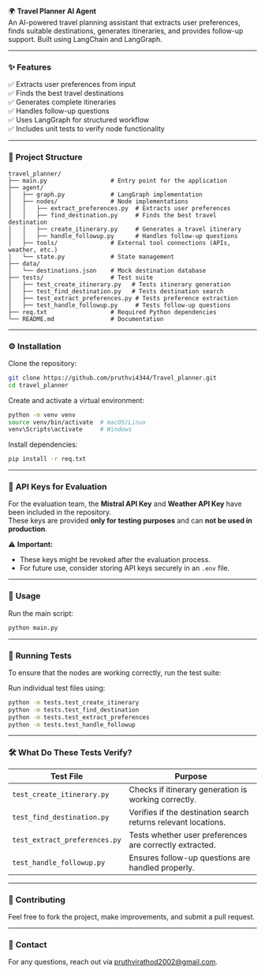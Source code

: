 🌍 **Travel Planner AI Agent**  
An AI-powered travel planning assistant that extracts user preferences, finds suitable destinations, generates itineraries, and provides follow-up support. Built using LangChain and LangGraph.

---

### ✨ **Features**
✅ Extracts user preferences from input  
✅ Finds the best travel destinations  
✅ Generates complete itineraries  
✅ Handles follow-up questions  
✅ Uses LangGraph for structured workflow  
✅ Includes unit tests to verify node functionality  

---

### 📂 **Project Structure**
```
travel_planner/
├── main.py                  # Entry point for the application
├── agent/
│   ├── graph.py             # LangGraph implementation
│   ├── nodes/               # Node implementations
│   │   ├── extract_preferences.py  # Extracts user preferences
│   │   ├── find_destination.py     # Finds the best travel destination
│   │   ├── create_itinerary.py     # Generates a travel itinerary
│   │   ├── handle_followup.py      # Handles follow-up questions
│   ├── tools/               # External tool connections (APIs, weather, etc.)
│   └── state.py             # State management
├── data/
│   └── destinations.json    # Mock destination database
├── tests/                   # Test suite
│   ├── test_create_itinerary.py   # Tests itinerary generation
│   ├── test_find_destination.py   # Tests destination search
│   ├── test_extract_preferences.py # Tests preference extraction
│   ├── test_handle_followup.py     # Tests follow-up questions
├── req.txt                  # Required Python dependencies
└── README.md                # Documentation
```

---

### ⚙️ **Installation**
Clone the repository:  
```bash
git clone https://github.com/pruthvi4344/Travel_planner.git
cd travel_planner
```
Create and activate a virtual environment:  
```bash
python -m venv venv
source venv/bin/activate  # macOS/Linux
venv\Scripts\activate     # Windows
```
Install dependencies:  
```bash
pip install -r req.txt
```

---

### 🔑 **API Keys for Evaluation**
For the evaluation team, the **Mistral API Key** and **Weather API Key** have been included in the repository.  
These keys are provided **only for testing purposes** and can **not be used in production**.  

⚠️ **Important:**
- These keys might be revoked after the evaluation process.
- For future use, consider storing API keys securely in an `.env` file.

---

### 🚀 **Usage**
Run the main script:  
```bash
python main.py
```

---

### 🧪 **Running Tests**
To ensure that the nodes are working correctly, run the test suite:

Run individual test files using:
```bash
python -m tests.test_create_itinerary
python -m tests.test_find_destination
python -m tests.test_extract_preferences
python -m tests.test_handle_followup
```

---

### 🛠️ **What Do These Tests Verify?**
| Test File                     | Purpose                                      |
|-------------------------------|----------------------------------------------|
| `test_create_itinerary.py`    | Checks if itinerary generation is working correctly. |
| `test_find_destination.py`    | Verifies if the destination search returns relevant locations. |
| `test_extract_preferences.py` | Tests whether user preferences are correctly extracted. |
| `test_handle_followup.py`     | Ensures follow-up questions are handled properly. |

---

### 🤝 **Contributing**
Feel free to fork the project, make improvements, and submit a pull request.

---

### 📧 **Contact**
For any questions, reach out via [pruthvirathod2002@gmail.com](mailto:pruthvirathod2002@gmail.com).

